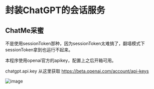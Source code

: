 # 封装ChatGPT的会话服务
## ChatMe采蜜

不是使用sessionToken那种，因为sessionToken太难搞了，翻墙模式下sessionToken拿到也运行不起来。

本程序使用openai官方的apikey，配置上之后开箱可用。

chatgpt.api.key 从这里获取 https://beta.openai.com/account/api-keys

![image](https://user-images.githubusercontent.com/12743553/213396855-25560c37-7904-4359-9498-771f8a55b315.png)
